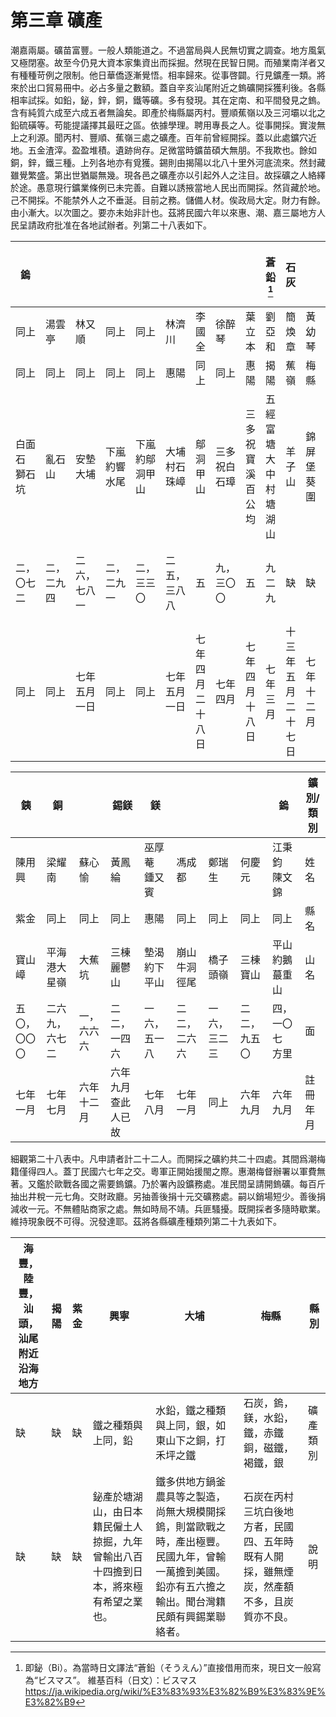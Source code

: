 # 第三章 礦產

潮嘉兩屬。礦苗富豐。一般人類能道之。不過當局與人民無切實之調查。地方風氣又極閉塞。故至今仍見大資本家集資出而採掘。然現在民智日開。而殖業南洋者又有種種苛例之限制。他日華僑逐漸覺悟。相率歸來。從事啓闢。行見鑛產一類。將來於出口貿易冊中。必占多量之數額。蓋自辛亥汕尾附近之鎢礦開採獲利後。各縣相率試採。如鉛，鉍，鋅，銅，鐵等礦。多有發現。其在定南、和平間發見之鎢。含有純質六成至六成五者無論矣。即產於梅縣屬丙村。豐順蕉嶺以及三河壩以北之鉛硫磺等。苟能提議擇其最旺之區。依據學理。聘用專長之人。從事開採。實浚無上之利源。聞丙村、豐順、蕉嶺三處之礦產。百年前曾經開採。蓋以此處鑛穴近地。五金渣滓。盈盈堆積。遺跡尙存。足微當時鑛苗碩大無朋。不我欺也。餘如銅，鋅，鐵三種。上列各地亦有覓獲。錫則由揭陽以北八十里外河底流來。然封藏雖覺繁盛。第出世猶屬無幾。現各邑之礦產亦以引起外人之注目。故採礦之人絡繹於途。愚意現行鑛業條例已未完善。自難以誘掖當地人民出而開採。然貨藏於地。己不開採。不能禁外人之不垂涎。目前之務。儲備人材。俟政局大定。財力有餘。由小漸大。以次圖之。要亦未始非計也。茲將民國六年以來惠、潮、嘉三屬地方人民呈請政府批准在各地試辦者。列第二十八表如下。

|      鎢        |            |              |              |                |              |                  |              |                | 蒼鉛[^1]            |      石灰              |        |   煤炭     |                 |  鑛別/類別 |
|--------------|------------|--------------|--------------|----------------|--------------|------------------|--------------|------------------|----------------------|--------------------|------------|--------|---------------------|------------|
| 同上         | 湯雲亭     | 林又順       | 同上         | 同上           | 林濟川       | 李國全           | 徐醉琴       | 葉立本           | 劉亞和               | 簡煥章             | 黃幼琴     | 蕭耀堂 | 張吉軒              | 姓名       |
| 同上         | 同上       | 同上         | 同上         | 同上           | 惠陽         | 同上             | 同上         | 惠陽             | 揭陽                 | 蕉嶺               | 梅縣       | 梅縣   | 梅縣                | 縣名       |
| 白面石<br />獅石坑 | 亂石山     | 安墊大埔     | 下嵐約響水尾 | 下嵐約鄔洞甲山 | 大埔村石珠嶂 | 鄔洞甲山         | 三多祝白石璋 | 三多祝寶溪百公均 | 五經富塘大中村塘湖山 | 羊子山             | 錦屏堡葵圍 | 真武章 | 三坵田馬蹄崗        | 山名       |
| 二，<br />〇七二   | 二，二九四 | 二六，七八一 | 二，二九一   | 二，三三〇     | 二五，三八八 | 五               | 九，三〇〇   | 五               | 九二九               |        缺            |缺            |缺        | 二七二，三七三 方里 | 面         |
| 同上         | 同上       | 七年五月一日 | 同上         | 同上           | 七年五月一日 | 七年四月二十八日 | 七年四月     | 七年四月十八日   | 七年三月             | 十三年五月二十七日 | 七年十二月 |   缺     | 六年九月            | 註冊年月   |

| 銕           |      銅          |          | 錫鎂                |      鎂         |              |              |            |        鎢         |  鑛別/類別 |
|--------------|----------------|------------|---------------------|---------------|--------------|--------------|--------------|-----------------|------------|
| 陳用興       | 梁耀南         | 蘇心愉     | 黃鳳綸              | 巫厚菴 鍾又賓 | 馮成都       | 鄭瑞生       | 何慶元       | 江秉鈞 陳文錦   | 姓名       |
| 紫金         | 同上           | 同上       | 同上                | 惠陽          | 同上         | 同上         | 同上         | 同上            | 縣名       |
| 寶山嶂       | 平海港大星嶺   | 大蕉坑     | 三棟麗鬱山          | 墊渴約下平山  | 崩山牛洞徑尾 | 橋子頭嶺     | 三棟寶山     | 平山約鵝蕞重山  | 山名       |
| 五〇，<br />〇〇〇 | 二六九，六七二 | 一，六六六 | 二二，一四六        | 一六，五一八  | 二二，二六六 | 一六，三二三 | 二二，九五〇 | 四，一〇七 方里 | 面         |
| 七年一月     | 七年七月       | 六年十二月 | 六年九月 查此人已故 | 七年八月      | 七年一月     | 同上         | 六年九月     | 六年九月        | 註冊年月   |

細觀第二十八表中。凡申請者計二十二人。而開採之礦約共二十四處。其間爲潮梅籍僅得四人。蓋丁民國六七年之交。粵軍正開始援閩之際。惠潮梅督辦署以軍費無著。又鑑於歐戰各國之需要鎢鑛。乃於署內設鑛務處。准民間呈請開鎢礦。每百斤抽出井稅一元七角。交財政廳。另抽善後捐十元交礦務處。嗣以銷場短少。善後捐減收一元。不無體貼商家之處。無如時局不靖。兵匪騷擾。既開採者多隨時歇業。維持現象旣不可得。況發達耶。茲將各縣礦產種類列第二十九表如下。

| 海豐，陸豐，汕頭，<br />汕尾附近沿海地方 | 揭陽 | 紫金 | 興寧                                                                                 | 大埔                                                                                                                                               | 梅縣                                                                                     | 縣別     |
|------------------------------------|------|------|--------------------------------------------------------------------------------------|----------------------------------------------------------------------------------------------------------------------------------------------------|------------------------------------------------------------------------------------------|----------|
|           缺                         |   缺   |   缺   | 鐵之種類與上同，鉛                                                                   | 水鉛，鐵之種類與上同，銀，如東山下之銅，打禾坪之鐵                                                                                                 | 石炭，鎢，鎂，水鉛，鐵，赤鐵銅，磁鐵，褐鐵，銀                                           | 礦產類別 |
|            缺                        |  缺    |  缺    | 鉍產於塘湖山，由日本籍民僱土人掠掘，九年曾輸出八百十四擔到日本，將來極有希望之業也。 | 鐵多供地方鍋釜農具等之製造，尚無大規模開採鎢，則當歐戰之時，產出極豐。民國九年，曾輸一萬擔到美國。鉛亦有五六擔之輸出。聞台灣籍民頗有興錫業聯絡者。 | 石炭在丙村三坑白後地方者，民國四、五年時既有人開採，雖無煙炭，然產額不多，且炭質亦不良。 | 說明     |

[^1]: 即鉍（Bi）。為當時日文譯法“蒼鉛（そうえん）”直接借用而來，現日文一般寫為“ビスマス”。
維基百科（日文）：ビスマス
https://ja.wikipedia.org/wiki/%E3%83%93%E3%82%B9%E3%83%9E%E3%82%B9
